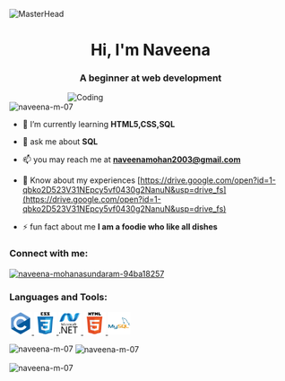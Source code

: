 ![MasterHead](https://i.pinimg.com/1200x/8e/ef/ff/8eefff39d1e4ea997352ec8450efb878.jpg)
<h1 align="center">Hi, I'm Naveena</h1>
<h3 align="center">A beginner at web development</h3>

<img align="right" alt="Coding" width="400" src="https://user-images.githubusercontent.com/74038190/256977180-54fb7eef-b1e8-41dc-be97-57e4180b3b24.gif">


<p align="left"> <img src="https://komarev.com/ghpvc/?username=naveena-m-07&label=Profile%20views&color=0e75b6&style=flat" alt="naveena-m-07" /> </p>

- 🌱 I’m currently learning **HTML5,CSS,SQL**

- 💬 ask me about **SQL**

- 📫 you may reach me at **naveenamohan2003@gmail.com**

- 📄 Know about my experiences [https://drive.google.com/open?id=1-qbko2D523V31NEpcy5vf0430g2NanuN&usp=drive_fs](https://drive.google.com/open?id=1-qbko2D523V31NEpcy5vf0430g2NanuN&usp=drive_fs)

- ⚡ fun fact about me **I am a foodie who like all dishes**

<h3 align="left">Connect with me:</h3>
<p align="left">
<a href="https://linkedin.com/in/naveena-mohanasundaram-94ba18257" target="blank"><img align="center" src="https://raw.githubusercontent.com/rahuldkjain/github-profile-readme-generator/master/src/images/icons/Social/linked-in-alt.svg" alt="naveena-mohanasundaram-94ba18257" height="30" width="40" /></a>
</p>

<h3 align="left">Languages and Tools:</h3>
<p align="left"> <a href="https://www.cprogramming.com/" target="_blank" rel="noreferrer"> <img src="https://raw.githubusercontent.com/devicons/devicon/master/icons/c/c-original.svg" alt="c" width="40" height="40"/> </a> <a href="https://www.w3schools.com/css/" target="_blank" rel="noreferrer"> <img src="https://raw.githubusercontent.com/devicons/devicon/master/icons/css3/css3-original-wordmark.svg" alt="css3" width="40" height="40"/> </a> <a href="https://dotnet.microsoft.com/" target="_blank" rel="noreferrer"> <img src="https://raw.githubusercontent.com/devicons/devicon/master/icons/dot-net/dot-net-original-wordmark.svg" alt="dotnet" width="40" height="40"/> </a> <a href="https://www.w3.org/html/" target="_blank" rel="noreferrer"> <img src="https://raw.githubusercontent.com/devicons/devicon/master/icons/html5/html5-original-wordmark.svg" alt="html5" width="40" height="40"/> </a> <a href="https://www.mysql.com/" target="_blank" rel="noreferrer"> <img src="https://raw.githubusercontent.com/devicons/devicon/master/icons/mysql/mysql-original-wordmark.svg" alt="mysql" width="40" height="40"/> </a> </p>

<p><img align="left" src="https://github-readme-stats.vercel.app/api/top-langs?username=naveena-m-07&show_icons=true&locale=en&layout=compact" alt="naveena-m-07" /></p>

<p>&nbsp;<img align="center" src="https://github-readme-stats.vercel.app/api?username=naveena-m-07&show_icons=true&locale=en" alt="naveena-m-07" /></p>

<p><img align="center" src="https://github-readme-streak-stats.herokuapp.com/?user=naveena-m-07&" alt="naveena-m-07" /></p>
